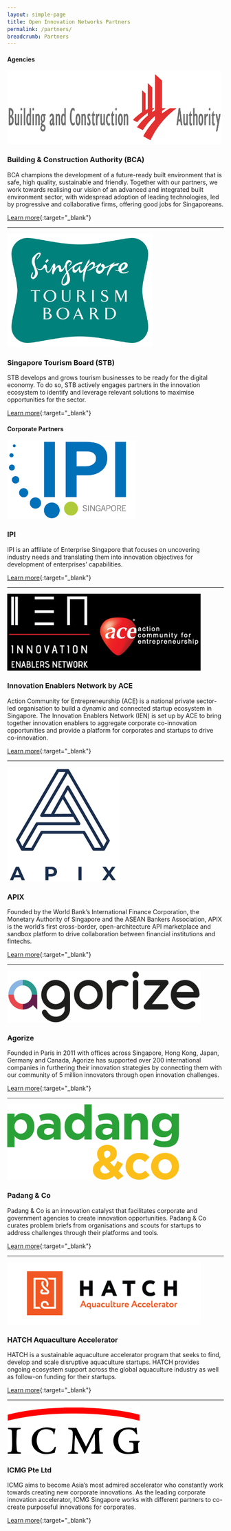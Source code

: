 ```yaml
---
layout: simple-page
title: Open Innovation Networks Partners
permalink: /partners/
breadcrumb: Partners
---
```

                                                                                  
#### <b>Agencies</b>


<img src="/images/partners/BCA Logo (HorizontalCol) .tiff" alt="1" style="width:500px;height:170px">

<h3>Building & Construction Authority (BCA)</h3>

BCA champions the development of a future-ready built environment that is safe, high quality, sustainable and friendly. Together with our partners, we work towards realising our vision of an advanced and integrated built environment sector, with widespread adoption of leading technologies, led by progressive and collaborative firms, offering good jobs for Singaporeans.

[Learn more](http://www.bca.gov.sg/researchinnovation/BEAMP.html){:target="_blank"}

---

<img src="/images/partners/STB logo high res.png" alt="1" style="width:338px;height:263px">

<h3>Singapore Tourism Board (STB)</h3>

STB develops and grows tourism businesses to be ready for the digital economy. To do so, STB actively engages partners in the innovation ecosystem to identify and leverage relevant solutions to maximise opportunities for the sector.

[Learn more](http://www.sgtourismaccelerator.com/){:target="_blank"}

#### <b>Corporate Partners</b>


<img src="/images/partners/IPI_MasterLogoColAW_RGB.JPG" alt="1" style="width:300px;height:182px">

<h3>IPI</h3>

IPI is an affiliate of Enterprise Singapore that focuses on uncovering industry needs and translating them into innovation objectives for development of enterprises’ capabilities.

[Learn more](https://www.ipi-singapore.org){:target="_blank"}

---

<img src="/images/partners/IEN by ACE.JPG" alt="1" style="width:450px;height:178px">

<h3>Innovation Enablers Network by ACE</h3>

Action Community for Entrepreneurship (ACE) is a national private sector-led organisation to build a dynamic and connected startup ecosystem in Singapore. The Innovation Enablers Network (IEN) is set up by ACE to bring together innovation enablers to aggregate corporate co-innovation opportunities and provide a platform for corporates and startups to drive co-innovation.

[Learn more](https://epic.ace.org.sg/ien){:target="_blank"}

---

<img src="/images/partners/APIX logo.JPG" alt="1" style="width:262px;height:265px">

<h3>APIX</h3>

Founded by the World Bank’s International Finance Corporation, the Monetary Authority of Singapore and the ASEAN Bankers Association, APIX is the world’s first cross-border, open-architecture API marketplace and sandbox platform to drive collaboration between financial institutions and fintechs.

[Learn more](http://www.apixplatform.com/){:target="_blank"}

---

<img src="/images/partners/Agorize Logo.png" alt="1" style="width:450px;height:120px">

<h3>Agorize</h3> 
Founded in Paris in 2011 with offices across Singapore, Hong Kong, Japan, Germany and Canada, Agorize has supported over 200 international companies in furthering their innovation strategies by connecting them with our community of 5 million innovators through open innovation challenges.

[Learn more](https://www.agorize.com/en){:target="_blank"}

---

<img src="/images/partners/padang&co logo_colour.png" alt="1" style="width:400px;height:175px">

<h3>Padang & Co</h3>

Padang & Co is an innovation catalyst that facilitates corporate and government agencies to create innovation opportunities. Padang & Co curates problem briefs from organisations and scouts for startups to address challenges through their platforms and tools.

[Learn more](http://www.padang.co){:target="_blank"}

---

<img src="/images/partners/HATCH Aquaculture Accelerator Logo.png" alt="1" style="width:450px;height:144px">

<h3>HATCH Aquaculture Accelerator</h3>

HATCH is a sustainable aquaculture accelerator program that seeks to find, develop and scale disruptive aquaculture startups. HATCH provides ongoing ecosystem support across the global aquaculture industry as well as follow-on funding for their startups.

[Learn more](http://www.hatch.blue/){:target="_blank"}

---

<img src="/images/partners/ICMG logo.PNG" alt="1" style="width:310px;height:112px">

<h3>ICMG Pte Ltd</h3>

ICMG aims to become Asia’s most admired accelerator who constantly work towards creating new corporate innovations. As the leading corporate innovation accelerator, ICMG Singapore works with different partners to co-create purposeful innovations for corporates.

[Learn more](https://www.icmg.com.sg/en/#concept){:target="_blank"}





